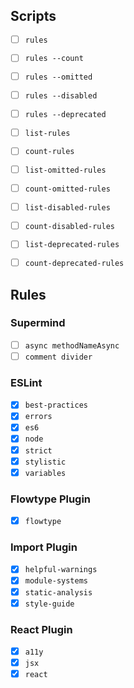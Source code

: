 ## Scripts

- [ ] `rules`
- [ ] `rules --count`
- [ ] `rules --omitted`
- [ ] `rules --disabled`
- [ ] `rules --deprecated`

- [ ] `list-rules`
- [ ] `count-rules`
- [ ] `list-omitted-rules`
- [ ] `count-omitted-rules`
- [ ] `list-disabled-rules`
- [ ] `count-disabled-rules`
- [ ] `list-deprecated-rules`
- [ ] `count-deprecated-rules`

## Rules

### Supermind

- [ ] `async methodNameAsync`
- [ ] `comment divider`

### ESLint

- [x] `best-practices`
- [x] `errors`
- [x] `es6`
- [x] `node`
- [x] `strict`
- [x] `stylistic`
- [x] `variables`

### Flowtype Plugin

- [x] `flowtype`

### Import Plugin

- [x] `helpful-warnings`
- [x] `module-systems`
- [x] `static-analysis`
- [x] `style-guide`

### React Plugin

- [x] `a11y`
- [x] `jsx`
- [x] `react`

